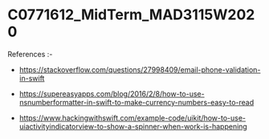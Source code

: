 # C0771612_MidTerm_MAD3115W2020

References :-

* https://stackoverflow.com/questions/27998409/email-phone-validation-in-swift

* https://supereasyapps.com/blog/2016/2/8/how-to-use-nsnumberformatter-in-swift-to-make-currency-numbers-easy-to-read

* https://www.hackingwithswift.com/example-code/uikit/how-to-use-uiactivityindicatorview-to-show-a-spinner-when-work-is-happening


